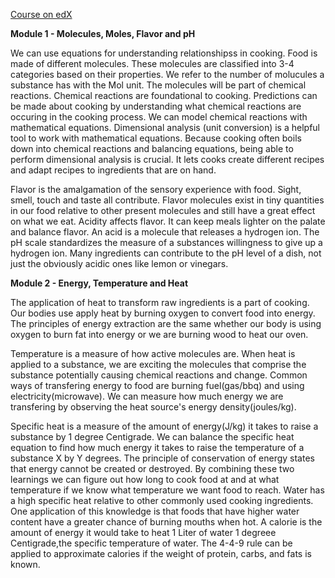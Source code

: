 [Course on edX](https://courses.edx.org/courses/course-v1:HarvardX+SPU27.1x+3T2019/course/)

**Module 1 - Molecules, Moles, Flavor and pH**

We can use equations for understanding relationshipss in cooking. Food is made of different molecules. These molecules are classified into 3-4 categories based on their properties. We refer to the number of molucules a substance has with the Mol unit. The molecules will be part of chemical reactions. Chemical reactions are foundational to cooking. Predictions can be made about cooking by understanding what chemical reactions are occuring in the cooking process. We can model chemical reactions with mathematical equations. Dimensional analysis (unit conversion) is a helpful tool to work with mathematical equations. Because cooking often boils down into chemical reactions and balancing equations, being able to perform dimensional analysis is crucial. It lets cooks create different recipes and adapt recipes to ingredients that are on hand.

Flavor is the amalgamation of the sensory experience with food. Sight, smell, touch and taste all contribute. Flavor molecules exist in tiny quantities in our food relative to other present molecules and still have a great effect on what we eat. Acidity affects flavor. It can keep meals lighter on the palate and balance flavor. An acid is a molecule that releases a hydrogen ion. The pH scale standardizes the measure of a substances willingness to give up a hydrogen ion. Many ingredients can contribute to the pH level of a dish, not just the obviously acidic ones like lemon or vinegars.

**Module 2 - Energy, Temperature and Heat**

The application of heat to transform raw ingredients is a part of cooking. Our bodies use apply heat by burning oxygen to convert food into energy. The principles of energy extraction are the same whether our body is using oxygen to burn fat into energy or we are burning wood to heat our oven. 

Temperature is a measure of how active molecules are. When heat is applied to a substance, we are exciting the molecules that comprise the substance potentially causing chemical reactions and change. Common ways of transfering energy to food are burning fuel(gas/bbq) and using electricity(microwave). We can measure how much energy we are transfering by observing the heat source's energy density(joules/kg).

Specific heat is a measure of the amount of energy(J/kg) it takes to raise a substance by 1 degree Centigrade. We can balance the specific heat equation to find how much energy it takes to raise the temperature of a substance X by Y degrees. The principle of conservation of energy states that energy cannot be created or destroyed. By combining these two learnings we can figure out how long to cook food at and at what temperature if we know what temperature we want food to reach. Water has a high specific heat relative to other commonly used cooking ingredients. One application of this knowledge is that foods that have higher water content have a greater chance of burning mouths when hot. A calorie is the amount of energy it would take to heat 1 Liter of water 1 degreee Centigrade,the specific temperature of water. The 4-4-9 rule can be applied to approximate calories if the weight of protein, carbs, and fats is known. 
